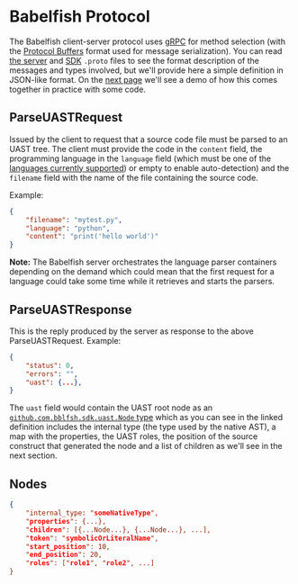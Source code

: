 # Babelfish Protocol

The Babelfish client-server protocol uses [gRPC](http://www.grpc.io) for method
selection (with the [Protocol
Buffers](https://developers.google.com/protocol-buffers/) format used for message
serialization). You can read [the
server](https://github.com/bblfsh/sdk/blob/master/protocol/generated.proto) and
[SDK](https://github.com/bblfsh/sdk/blob/master/uast/generated.proto) `.proto`
files to see the format description of the messages and types involved, but we'll
provide here a simple definition in JSON-like format. On the [next
page](server-grpc-example.md) we'll see a demo of how this comes together in
practice with some code.

## ParseUASTRequest

Issued by the client to request that a source code file must be parsed to an UAST
tree. The client must provide the code in the `content` field, the programming
language in the `language` field (which must be one of the [languages currently
supported](../languages.md)) or empty to enable auto-detection) and the `filename`
field with the name of the file containing the source code.

Example:

```json
{
    "filename": "mytest.py",
    "language": "python",
    "content": "print('hello world')"
}
```

**Note:** The Babelfish server orchestrates the language parser containers
depending on the demand which could mean that the first request for a language
could take some time while it retrieves and starts the parsers.

## ParseUASTResponse

This is the reply produced by the server as response to the above
ParseUASTRequest. Example:

```json
{
    "status": 0,
    "errors": "",
    "uast": {...},
}
```

The `uast` field would contain the UAST root node as an
[`github.com.bblfsh.sdk.uast.Node`
type](https://github.com/bblfsh/sdk/blob/master/uast/generated.proto#L11) which as
you can see in the linked definition includes the internal type (the type used by
the native AST), a map with the properties, the UAST roles, the position of the
source construct that generated the node and a list of children as we'll see in
the next section.

## Nodes

```json
{
    "internal_type: "someNativeType",
    "properties": {...},
    "children": [{...Node...}, {...Node...}, ...],
    "token": "symbolicOrLiteralName",
    "start_position": 10,
    "end_position": 20,
    "roles": ["role1", "role2", ...]
}
